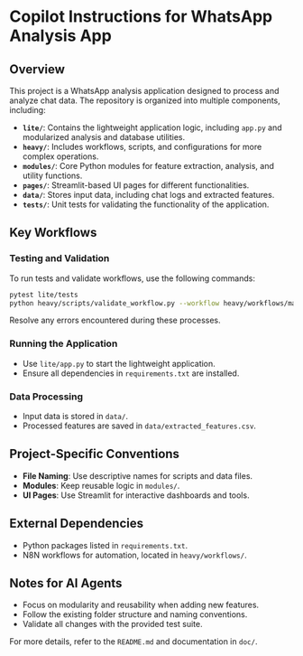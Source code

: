 # Copilot Instructions for WhatsApp Analysis App

## Overview
This project is a WhatsApp analysis application designed to process and analyze chat data. The repository is organized into multiple components, including:

- **`lite/`**: Contains the lightweight application logic, including `app.py` and modularized analysis and database utilities.
- **`heavy/`**: Includes workflows, scripts, and configurations for more complex operations.
- **`modules/`**: Core Python modules for feature extraction, analysis, and utility functions.
- **`pages/`**: Streamlit-based UI pages for different functionalities.
- **`data/`**: Stores input data, including chat logs and extracted features.
- **`tests/`**: Unit tests for validating the functionality of the application.

## Key Workflows

### Testing and Validation
To run tests and validate workflows, use the following commands:

```bash
pytest lite/tests
python heavy/scripts/validate_workflow.py --workflow heavy/workflows/main_workflow.json --schema heavy/workflows/schema.json
```

Resolve any errors encountered during these processes.

### Running the Application
- Use `lite/app.py` to start the lightweight application.
- Ensure all dependencies in `requirements.txt` are installed.

### Data Processing
- Input data is stored in `data/`.
- Processed features are saved in `data/extracted_features.csv`.

## Project-Specific Conventions
- **File Naming**: Use descriptive names for scripts and data files.
- **Modules**: Keep reusable logic in `modules/`.
- **UI Pages**: Use Streamlit for interactive dashboards and tools.

## External Dependencies
- Python packages listed in `requirements.txt`.
- N8N workflows for automation, located in `heavy/workflows/`.

## Notes for AI Agents
- Focus on modularity and reusability when adding new features.
- Follow the existing folder structure and naming conventions.
- Validate all changes with the provided test suite.

For more details, refer to the `README.md` and documentation in `doc/`.
